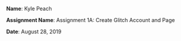 **Name**: Kyle Peach

**Assignment Name**: Assignment 1A: Create Glitch Account and Page

**Date**: August 28, 2019